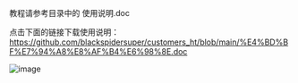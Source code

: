 教程请参考目录中的 使用说明.doc

点击下面的链接下载使用说明：
https://github.com/blackspidersuper/customers_ht/blob/main/%E4%BD%BF%E7%94%A8%E8%AF%B4%E6%98%8E.doc

![image](https://github.com/blackspidersuper/customers_ht/assets/154407959/883970b6-2147-4755-99d7-17b99c1cdada)
